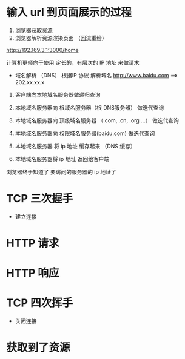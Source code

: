 # 输入 url 到页面展示的过程 
 1. 浏览器获取资源
 2. 浏览器解析资源渲染页面 （回流重绘）


 http://192.169.3.1:3000/home

 计算机更倾向于使用 定长的，有层次的 IP 地址 来做请求

- 域名解析 （DNS） 根据IP 协议 解析域名
 http://www.baidu.com  ==>    202.xx.xx.x 

 1. 客户端向本地域名服务器做递归查询
 2. 本地域名服务器向 根域名服务器（根 DNS服务器） 做迭代查询
 3. 本地域名服务器向 顶级域名服务器 （.com, .cn, .org ...） 做迭代查询
 4. 本地域名服务器向 权限域名服务器(baidu.com) 做迭代查询

 5. 本地域名服务器 将 ip 地址 缓存起来 （DNS 缓存）
 6. 本地域名服务器将 ip 地址 返回给客户端

 浏览器终于知道了 要访问的服务器的 ip 地址了


# TCP 三次握手
  - 建立连接
# HTTP 请求
# HTTP 响应
# TCP 四次挥手
 - 关闭连接


# 获取到了资源